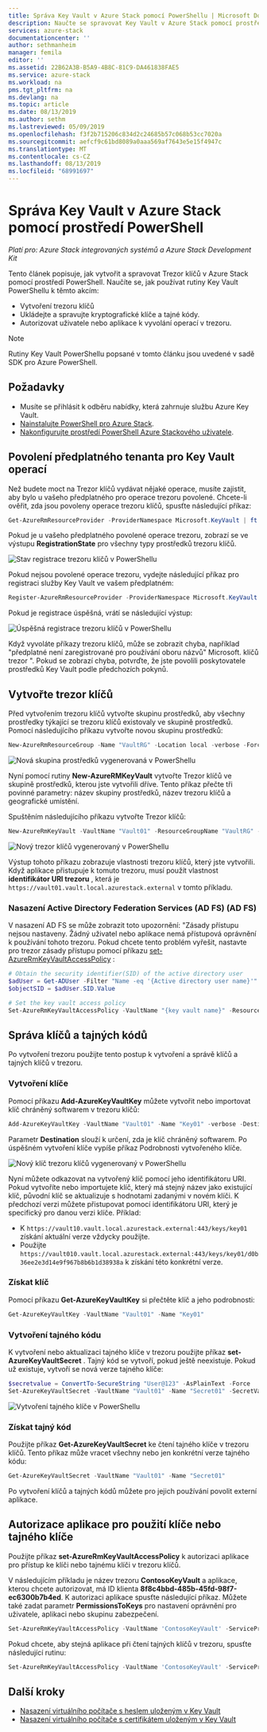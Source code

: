 ```yaml
---
title: Správa Key Vault v Azure Stack pomocí PowerShellu | Microsoft Docs
description: Naučte se spravovat Key Vault v Azure Stack pomocí prostředí PowerShell.
services: azure-stack
documentationcenter: ''
author: sethmanheim
manager: femila
editor: ''
ms.assetid: 22B62A3B-B5A9-4B8C-81C9-DA461838FAE5
ms.service: azure-stack
ms.workload: na
pms.tgt_pltfrm: na
ms.devlang: na
ms.topic: article
ms.date: 08/13/2019
ms.author: sethm
ms.lastreviewed: 05/09/2019
ms.openlocfilehash: f3f2b715206c834d2c24685b57c068b53cc7020a
ms.sourcegitcommit: aefcf9c61bd8089a0aaa569af7643e5e15f4947c
ms.translationtype: MT
ms.contentlocale: cs-CZ
ms.lasthandoff: 08/13/2019
ms.locfileid: "68991697"
---
```

# <a name="manage-key-vault-in-azure-stack-using-powershell"></a>Správa Key Vault v Azure Stack pomocí prostředí PowerShell

*Platí pro: Azure Stack integrovaných systémů a Azure Stack Development Kit*

Tento článek popisuje, jak vytvořit a spravovat Trezor klíčů v Azure Stack pomocí prostředí PowerShell. Naučíte se, jak používat rutiny Key Vault PowerShellu k těmto akcím:

* Vytvoření trezoru klíčů
* Ukládejte a spravujte kryptografické klíče a tajné kódy.
* Autorizovat uživatele nebo aplikace k vyvolání operací v trezoru.

>[!NOTE]
>Rutiny Key Vault PowerShellu popsané v tomto článku jsou uvedené v sadě SDK pro Azure PowerShell.

## <a name="prerequisites"></a>Požadavky

* Musíte se přihlásit k odběru nabídky, která zahrnuje službu Azure Key Vault.
* [Nainstalujte PowerShell pro Azure Stack](../operator/azure-stack-powershell-install.md).
* [Nakonfigurujte prostředí PowerShell Azure Stackového uživatele](azure-stack-powershell-configure-user.md).

## <a name="enable-your-tenant-subscription-for-key-vault-operations"></a>Povolení předplatného tenanta pro Key Vault operací

Než budete moct na Trezor klíčů vydávat nějaké operace, musíte zajistit, aby bylo u vašeho předplatného pro operace trezoru povolené. Chcete-li ověřit, zda jsou povoleny operace trezoru klíčů, spusťte následující příkaz:

```powershell  
Get-AzureRmResourceProvider -ProviderNamespace Microsoft.KeyVault | ft -Autosize
```

Pokud je u vašeho předplatného povolené operace trezoru, zobrazí se ve výstupu **RegistrationState** pro všechny typy prostředků trezoru klíčů.

![Stav registrace trezoru klíčů v PowerShellu](media/azure-stack-key-vault-manage-powershell/image1.png)

Pokud nejsou povolené operace trezoru, vydejte následující příkaz pro registraci služby Key Vault ve vašem předplatném:

```powershell
Register-AzureRmResourceProvider -ProviderNamespace Microsoft.KeyVault
```

Pokud je registrace úspěšná, vrátí se následující výstup:

![Úspěšná registrace trezoru klíčů v PowerShellu](media/azure-stack-key-vault-manage-powershell/image2.png)

Když vyvoláte příkazy trezoru klíčů, může se zobrazit chyba, například "předplatné není zaregistrované pro používání oboru názvů" Microsoft. klíčů trezor ". Pokud se zobrazí chyba, potvrďte, že jste povolili poskytovatele prostředků Key Vault podle předchozích pokynů.

## <a name="create-a-key-vault"></a>Vytvořte trezor klíčů

Před vytvořením trezoru klíčů vytvořte skupinu prostředků, aby všechny prostředky týkající se trezoru klíčů existovaly ve skupině prostředků. Pomocí následujícího příkazu vytvořte novou skupinu prostředků:

```powershell
New-AzureRmResourceGroup -Name "VaultRG" -Location local -verbose -Force
```

![Nová skupina prostředků vygenerovaná v PowerShellu](media/azure-stack-key-vault-manage-powershell/image3.png)

Nyní pomocí rutiny **New-AzureRMKeyVault** vytvořte Trezor klíčů ve skupině prostředků, kterou jste vytvořili dříve. Tento příkaz přečte tři povinné parametry: název skupiny prostředků, název trezoru klíčů a geografické umístění.

Spuštěním následujícího příkazu vytvořte Trezor klíčů:

```powershell
New-AzureRmKeyVault -VaultName "Vault01" -ResourceGroupName "VaultRG" -Location local -verbose
```

![Nový trezor klíčů vygenerovaný v PowerShellu](media/azure-stack-key-vault-manage-powershell/image4.png)

Výstup tohoto příkazu zobrazuje vlastnosti trezoru klíčů, který jste vytvořili. Když aplikace přistupuje k tomuto trezoru, musí použít vlastnost **identifikátor URI trezoru** , která je `https://vault01.vault.local.azurestack.external` v tomto příkladu.

### <a name="active-directory-federation-services-ad-fs-deployment"></a>Nasazení Active Directory Federation Services (AD FS) (AD FS)

V nasazení AD FS se může zobrazit toto upozornění: "Zásady přístupu nejsou nastaveny. Žádný uživatel nebo aplikace nemá přístupová oprávnění k používání tohoto trezoru. Pokud chcete tento problém vyřešit, nastavte pro trezor zásady přístupu pomocí příkazu [set-AzureRmKeyVaultAccessPolicy](#authorize-an-app-to-use-a-key-or-secret) :

```powershell
# Obtain the security identifier(SID) of the active directory user
$adUser = Get-ADUser -Filter "Name -eq '{Active directory user name}'"
$objectSID = $adUser.SID.Value

# Set the key vault access policy
Set-AzureRmKeyVaultAccessPolicy -VaultName "{key vault name}" -ResourceGroupName "{resource group name}" -ObjectId "{object SID}" -PermissionsToKeys {permissionsToKeys} -PermissionsToSecrets {permissionsToSecrets} -BypassObjectIdValidation
```

## <a name="manage-keys-and-secrets"></a>Správa klíčů a tajných kódů

Po vytvoření trezoru použijte tento postup k vytvoření a správě klíčů a tajných klíčů v trezoru.

### <a name="create-a-key"></a>Vytvoření klíče

Pomocí příkazu **Add-AzureKeyVaultKey** můžete vytvořit nebo importovat klíč chráněný softwarem v trezoru klíčů:

```powershell
Add-AzureKeyVaultKey -VaultName "Vault01" -Name "Key01" -verbose -Destination Software
```

Parametr **Destination** slouží k určení, zda je klíč chráněný softwarem. Po úspěšném vytvoření klíče vypíše příkaz Podrobnosti vytvořeného klíče.

![Nový klíč trezoru klíčů vygenerovaný v PowerShellu](media/azure-stack-key-vault-manage-powershell/image5.png)

Nyní můžete odkazovat na vytvořený klíč pomocí jeho identifikátoru URI. Pokud vytvoříte nebo importujete klíč, který má stejný název jako existující klíč, původní klíč se aktualizuje s hodnotami zadanými v novém klíči. K předchozí verzi můžete přistupovat pomocí identifikátoru URI, který je specifický pro danou verzi klíče. Příklad:

* K `https://vault10.vault.local.azurestack.external:443/keys/key01` získání aktuální verze vždycky použijte.
* Použijte `https://vault010.vault.local.azurestack.external:443/keys/key01/d0b36ee2e3d14e9f967b8b6b1d38938a` k získání této konkrétní verze.

### <a name="get-a-key"></a>Získat klíč

Pomocí příkazu **Get-AzureKeyVaultKey** si přečtěte klíč a jeho podrobnosti:

```powershell
Get-AzureKeyVaultKey -VaultName "Vault01" -Name "Key01"
```

### <a name="create-a-secret"></a>Vytvoření tajného kódu

K vytvoření nebo aktualizaci tajného klíče v trezoru použijte příkaz **set-AzureKeyVaultSecret** . Tajný kód se vytvoří, pokud ještě neexistuje. Pokud už existuje, vytvoří se nová verze tajného klíče:

```powershell
$secretvalue = ConvertTo-SecureString "User@123" -AsPlainText -Force
Set-AzureKeyVaultSecret -VaultName "Vault01" -Name "Secret01" -SecretValue $secretvalue
```

![Vytvoření tajného klíče v PowerShellu](media/azure-stack-key-vault-manage-powershell/image6.png)

### <a name="get-a-secret"></a>Získat tajný kód

Použijte příkaz **Get-AzureKeyVaultSecret** ke čtení tajného klíče v trezoru klíčů. Tento příkaz může vracet všechny nebo jen konkrétní verze tajného kódu:

```powershell
Get-AzureKeyVaultSecret -VaultName "Vault01" -Name "Secret01"
```

Po vytvoření klíčů a tajných kódů můžete pro jejich používání povolit externí aplikace.

## <a name="authorize-an-app-to-use-a-key-or-secret"></a>Autorizace aplikace pro použití klíče nebo tajného klíče

Použijte příkaz **set-AzureRmKeyVaultAccessPolicy** k autorizaci aplikace pro přístup ke klíči nebo tajnému klíči v trezoru klíčů.

V následujícím příkladu je název trezoru **ContosoKeyVault** a aplikace, kterou chcete autorizovat, má ID klienta **8f8c4bbd-485b-45fd-98f7-ec6300b7b4ed**. K autorizaci aplikace spusťte následující příkaz. Můžete také zadat parametr **PermissionsToKeys** pro nastavení oprávnění pro uživatele, aplikaci nebo skupinu zabezpečení.

```powershell
Set-AzureRmKeyVaultAccessPolicy -VaultName 'ContosoKeyVault' -ServicePrincipalName 8f8c4bbd-485b-45fd-98f7-ec6300b7b4ed -PermissionsToKeys decrypt,sign
```

Pokud chcete, aby stejná aplikace při čtení tajných klíčů v trezoru, spusťte následující rutinu:

```powershell
Set-AzureRmKeyVaultAccessPolicy -VaultName 'ContosoKeyVault' -ServicePrincipalName 8f8c4bbd-485b-45fd-98f7-ec6300 -PermissionsToKeys Get
```

## <a name="next-steps"></a>Další kroky

* [Nasazení virtuálního počítače s heslem uloženým v Key Vault](azure-stack-key-vault-deploy-vm-with-secret.md)
* [Nasazení virtuálního počítače s certifikátem uloženým v Key Vault](azure-stack-key-vault-push-secret-into-vm.md)
